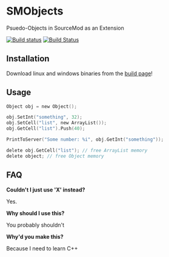 # SMObjects
Psuedo-Objects in SourceMod as an Extension

[![Build status](https://ci.appveyor.com/api/projects/status/uauod4oikf96sjv7?svg=true)](https://ci.appveyor.com/project/Headline22/smobjects)
[![Build Status](https://travis-ci.org/Headline22/SMObjects.svg?branch=master)](https://travis-ci.org/Headline22/SMObjects)
## Installation
Download linux and windows binaries from the [build page](http://michaelwflaherty.com/SMObjects/)!

## Usage

```c
Object obj = new Object();

obj.SetInt("something", 32); 
obj.SetCell("list", new ArrayList());
obj.GetCell("list").Push(40);

PrintToServer("Some number: %i", obj.GetInt("something"));

delete obj.GetCell("list"); // free ArrayList memory
delete object; // free Object memory
```
## FAQ
**Couldn't I just use 'X' instead?**

Yes.

**Why should I use this?**

You probably shouldn't

**Why'd you make this?**

Because I need to learn C++
